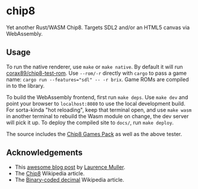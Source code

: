 # chip8

Yet another Rust/WASM Chip8.  Targets SDL2 and/or an HTML5 canvas via WebAssembly.

## Usage

To run the native renderer, use `make` or `make native`.  By default it will run [corax89/chip8-test-rom](https://github.com/corax89/chip8-test-rom).  Use `--rom/-r` directly with `cargo` to pass a game name: `cargo run --features="sdl" -- -r brix`.  Game ROMs are compiled in to the library.

To build the WebAssembly frontend, first run `make deps`.  Use `make dev` and point your browser to `localhost:8080` to use the local development build.  For sorta-kinda "hot reloading", keep that terminal open, and use `make wasm` in another terminal to rebuild the Wasm module on change, the dev server will pick it up.  To deploy the compiled site to `docs/`, run `make deploy`.

The source includes the [Chip8 Games Pack](https://www.zophar.net/pdroms/chip8/chip-8-games-pack.html) as well as the above tester.

## Acknowledgements

* This [awesome blog post](http://www.multigesture.net/articles/how-to-write-an-emulator-chip-8-interpreter/) by [Laurence Muller](http://www.multigesture.net/about/).
* The [Chip8](https://en.wikipedia.org/wiki/CHIP-8) Wikipedia article.
* The [Binary-coded decimal](https://en.wikipedia.org/wiki/Binary-coded_decimal) Wikipedia article.
